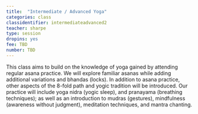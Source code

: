 ```yaml
---
title:  "Intermediate / Advanced Yoga"
categories: class
classidentifier: intermediateadvanced2
teacher: sharpe
type: session
dropins: yes
fee: TBD
number: TBD
---
```

This class aims to build on the knowledge of yoga gained by attending regular asana practice. We will explore familiar asanas while adding additional variations and bhandas (locks). In addition to asana practice, other aspects of the 8-fold path and yogic tradition will be introduced. Our practice will include yoga nidra (yogic sleep), and pranayama (breathing techniques); as well as an introduction to mudras (gestures), mindfulness (awareness without judgment), meditation techniques, and mantra chanting.
